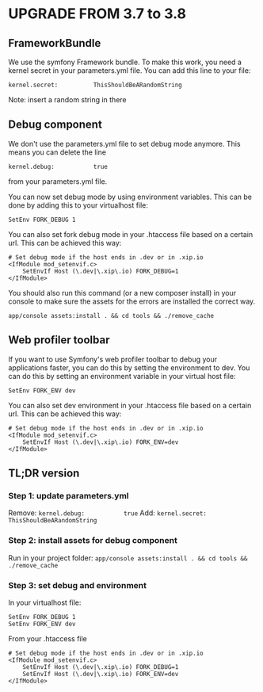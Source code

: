 UPGRADE FROM 3.7 to 3.8
=======================

## FrameworkBundle

We use the symfony Framework bundle. To make this work, you need a kernel secret in your parameters.yml file. You can add this line to your file:

    kernel.secret:          ThisShouldBeARandomString

Note: insert a random string in there

## Debug component

We don't use the parameters.yml file to set debug mode anymore. This means you can delete the line

    kernel.debug:           true

from your parameters.yml file.

You can now set debug mode by using environment variables. This can be done by adding this to your virtualhost file:

    SetEnv FORK_DEBUG 1

You can also set fork debug mode in your .htaccess file based on a certain url. This can be achieved this way:

    # Set debug mode if the host ends in .dev or in .xip.io
    <IfModule mod_setenvif.c>
        SetEnvIf Host (\.dev|\.xip\.io) FORK_DEBUG=1
    </IfModule>

You should also run this command (or a new composer install) in your console to make sure the assets for the errors are installed the correct way.

    app/console assets:install . && cd tools && ./remove_cache

## Web profiler toolbar

If you want to use Symfony's web profiler toolbar to debug your applications faster, you can do this by setting the environment to dev.
You can do this by setting an environment variable in your virtual host file:

    SetEnv FORK_ENV dev

You can also set dev environment in your .htaccess file based on a certain url. This can be achieved this way:

    # Set debug mode if the host ends in .dev or in .xip.io
    <IfModule mod_setenvif.c>
        SetEnvIf Host (\.dev|\.xip\.io) FORK_ENV=dev
    </IfModule>

## TL;DR version

### Step 1: update parameters.yml

Remove: ````kernel.debug:           true````
Add: ````kernel.secret:          ThisShouldBeARandomString````

### Step 2: install assets for debug component

Run in your project folder: ````app/console assets:install . && cd tools && ./remove_cache````

### Step 3: set debug and environment

In your virtualhost file:

    SetEnv FORK_DEBUG 1
    SetEnv FORK_ENV dev

From your .htaccess file

    # Set debug mode if the host ends in .dev or in .xip.io
    <IfModule mod_setenvif.c>
        SetEnvIf Host (\.dev|\.xip\.io) FORK_DEBUG=1
        SetEnvIf Host (\.dev|\.xip\.io) FORK_ENV=dev
    </IfModule>
